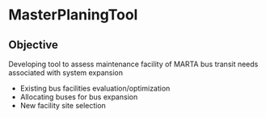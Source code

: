 # MasterPlaningTool
## Objective
Developing tool to assess maintenance facility of MARTA bus transit needs associated with system expansion
* Existing bus facilities evaluation/optimization
* Allocating buses for bus expansion 
* New facility site selection



